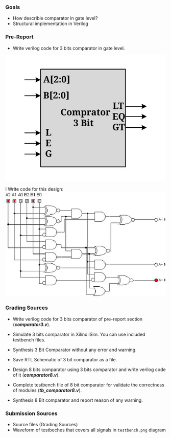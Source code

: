 ### Goals

- How describle comparator in gate level?
- Structural implementation in Verilog

### Pre-Report
* Write verilog code for 3 bits comparator in gate level.

![ENCODER, DECODER, MULTIPLEXER](./Result/comparator3.svg)

I Write code for this design:
![ENCODER, DECODER, MULTIPLEXER](./Result/comp.jpg)

### Grading Sources

* Write verilog code for 3 bits comparator of pre-report section (***comparator3.v***).

* Simulate 3 bits comparator in Xilinx ISim. You can use included testbench files.

* Synthesis 3 Bit Comparator without any error and warning.

* Save RTL Schematic of 3 bit comparator as a file.

* Design 8 bits comparator using 3 bits comparator and write verilog code of it (***comparator8.v***).

* Complete testbench file of 8 bit comparator for validate the correctness of modules (***tb_comparator8.v***).

* Synthesis 8 Bit comparator and report reason of any warning.

### Submission Sources
* Source files (Grading Sources)
* Waveform of testbeches that covers all signals in `testbench.png` diagram

